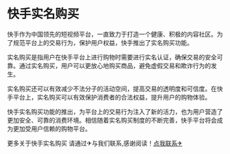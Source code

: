 # 快手实名购买

快手作为中国领先的短视频平台，一直致力于打造一个健康、积极的内容社区。为了规范平台上的交易行为，保护用户权益，快手推出了实名购买功能。

实名购买是指用户在快手平台上进行购物时需要进行实名认证，确保交易的安全可靠。通过实名购买，用户可以更放心地购买商品，避免虚假交易和欺诈行为的发生。

实名购买还可以有效减少不法分子的活动空间，提高交易的透明度和可信度。在快手平台上，实名购买可以有效保护消费者的合法权益，提升用户的购物体验。

快手实名购买功能的推出，为平台上的交易行为注入了新的活力，也为用户营造了更加安全、可靠的消费环境。相信随着实名购买制度的不断完善，快手平台将会成为更加受用户信赖的购物平台。

更多关于快手实名购买 请通过✈与我们联系,感谢阅读！[点我联系✈](https://gm.G208.com)